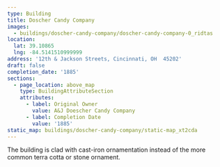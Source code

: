 ```yaml
---
type: Building
title: Doscher Candy Company
images:
  - buildings/doscher-candy-company/doscher-candy-company-0_ridtas
location:
  lat: 39.10865
  lng: -84.5141510999999
address: '12th & Jackson Streets, Cincinnati, OH  45202'
draft: false
completion_date: '1885'
sections:
  - page_location: above_map
    type: BuildingAttributeSection
    attributes:
      - label: Original Owner
        value: A&J Doescher Candy Company
      - label: Completion Date
        value: '1885'
static_map: buildings/doscher-candy-company/static-map_xt2cda
---
```


The building is clad with cast-iron ornamentation instead of the more common terra cotta or stone ornament.
